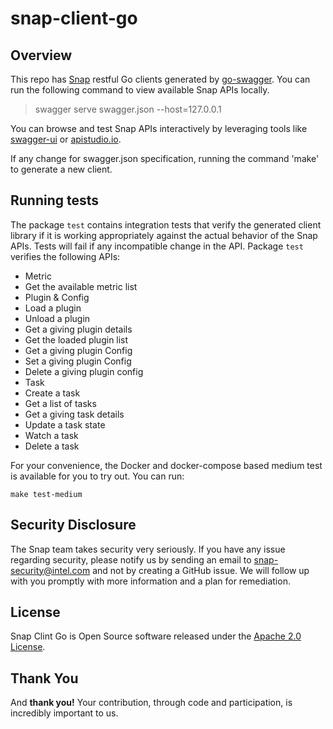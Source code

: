 # snap-client-go

## Overview

This repo has [Snap](https://github.com/intelsdi-x/snap) restful Go clients generated by [go-swagger](https://github.com/go-swagger/go-swagger). You can run the following command to view available Snap APIs locally.
> swagger serve swagger.json --host=127.0.0.1

You can browse and test Snap APIs interactively by leveraging tools like [swagger-ui](https://github.com/swagger-api/swagger-ui) or [apistudio.io](http://apistudio.io/).

If any change for swagger.json specification, running the command 'make' to generate a new client.

## Running tests

The package `test` contains integration tests that verify the generated client library if it is working appropriately against the actual behavior of the Snap APIs. Tests will fail if any incompatible change in the API.  Package `test` verifies the following APIs:

* Metric
 * Get the available metric list
* Plugin & Config
 * Load a plugin
 * Unload a plugin
 * Get a giving plugin details
 * Get the loaded plugin list
 * Get a giving plugin Config
 * Set a giving plugin Config
 * Delete a giving plugin config
* Task
 * Create a task
 * Get a list of tasks
 * Get a giving task details
 * Update a task state
 * Watch a task
 * Delete a task

For your convenience, the Docker and docker-compose based medium test is available for you to try out.  You can run:  

```
make test-medium
```

## Security Disclosure

The Snap team takes security very seriously. If you have any issue regarding security, please notify us by sending an email to snap-security@intel.com
and not by creating a GitHub issue. We will follow up with you promptly with more information and a plan for remediation.

## License
Snap Clint Go is Open Source software released under the [Apache 2.0 License](LICENSE).

## Thank You
And **thank you!** Your contribution, through code and participation, is incredibly important to us.